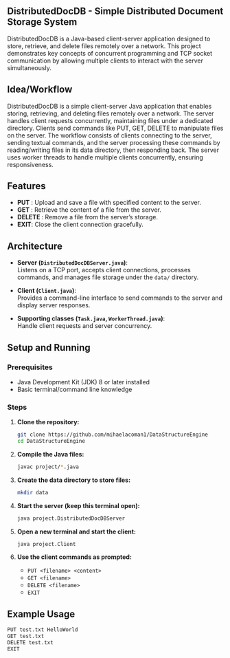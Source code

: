 ## DistributedDocDB - Simple Distributed Document Storage System

DistributedDocDB is a Java-based client-server application designed to store, retrieve, and delete files remotely over a network. This project demonstrates key concepts of concurrent programming and TCP socket communication by allowing multiple clients to interact with the server simultaneously.

## Idea/Workflow
DistributedDocDB is a simple client-server Java application that enables storing, retrieving, and deleting files remotely over a network. The server handles client requests concurrently, maintaining files under a dedicated directory. Clients send commands like PUT, GET, DELETE to manipulate files on the server.
The workflow consists of clients connecting to the server, sending textual commands, and the server processing these commands by reading/writing files in its data directory, then responding back. The server uses worker threads to handle multiple clients concurrently, ensuring responsiveness.

## Features
- **PUT <filename> <content>**: Upload and save a file with specified content to the server.
- **GET <filename>**: Retrieve the content of a file from the server.
- **DELETE <filename>**: Remove a file from the server’s storage.
- **EXIT**: Close the client connection gracefully.

## Architecture
- **Server (`DistributedDocDBServer.java`)**:  
  Listens on a TCP port, accepts client connections, processes commands, and manages file storage under the `data/` directory.
  
- **Client (`Client.java`)**:  
  Provides a command-line interface to send commands to the server and display server responses.
  
- **Supporting classes (`Task.java`, `WorkerThread.java`)**:  
  Handle client requests and server concurrency.

## Setup and Running

### Prerequisites
- Java Development Kit (JDK) 8 or later installed
- Basic terminal/command line knowledge

### Steps

1. **Clone the repository:**
    ```bash
    git clone https://github.com/mihaelacoman1/DataStructureEngine
    cd DataStructureEngine
    ```

2. **Compile the Java files:**
    ```bash
    javac project/*.java
    ```

3. **Create the data directory to store files:**
    ```bash
    mkdir data
    ```

4. **Start the server (keep this terminal open):**
    ```bash
    java project.DistributedDocDBServer
    ```

5. **Open a new terminal and start the client:**
    ```bash
    java project.Client
    ```

6. **Use the client commands as prompted:**
    - `PUT <filename> <content>`
    - `GET <filename>`
    - `DELETE <filename>`
    - `EXIT`

## Example Usage
```bash
PUT test.txt HelloWorld
GET test.txt
DELETE test.txt
EXIT



